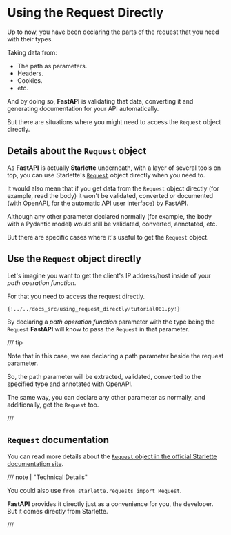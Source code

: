 # Using the Request Directly

Up to now, you have been declaring the parts of the request that you need with their types.

Taking data from:

* The path as parameters.
* Headers.
* Cookies.
* etc.

And by doing so, **FastAPI** is validating that data, converting it and generating documentation for your API automatically.

But there are situations where you might need to access the `Request` object directly.

## Details about the `Request` object

As **FastAPI** is actually **Starlette** underneath, with a layer of several tools on top, you can use Starlette's <a href="https://www.starlette.io/requests/" class="external-link" target="_blank">`Request`</a> object directly when you need to.

It would also mean that if you get data from the `Request` object directly (for example, read the body) it won't be validated, converted or documented (with OpenAPI, for the automatic API user interface) by FastAPI.

Although any other parameter declared normally (for example, the body with a Pydantic model) would still be validated, converted, annotated, etc.

But there are specific cases where it's useful to get the `Request` object.

## Use the `Request` object directly

Let's imagine you want to get the client's IP address/host inside of your *path operation function*.

For that you need to access the request directly.

```Python hl_lines="1  7-8"
{!../../docs_src/using_request_directly/tutorial001.py!}
```

By declaring a *path operation function* parameter with the type being the `Request` **FastAPI** will know to pass the `Request` in that parameter.

/// tip

Note that in this case, we are declaring a path parameter beside the request parameter.

So, the path parameter will be extracted, validated, converted to the specified type and annotated with OpenAPI.

The same way, you can declare any other parameter as normally, and additionally, get the `Request` too.

///

## `Request` documentation

You can read more details about the <a href="https://www.starlette.io/requests/" class="external-link" target="_blank">`Request` object in the official Starlette documentation site</a>.

/// note | "Technical Details"

You could also use `from starlette.requests import Request`.

**FastAPI** provides it directly just as a convenience for you, the developer. But it comes directly from Starlette.

///
